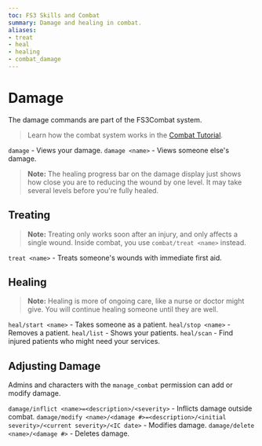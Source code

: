 ```yaml
---
toc: FS3 Skills and Combat
summary: Damage and healing in combat.
aliases:
- treat
- heal
- healing
- combat_damage
---
```


# Damage

The damage commands are part of the FS3Combat system.

> Learn how the combat system works in the [Combat Tutorial](/help/fs3combat_tutorial).

`damage` - Views your damage. 
`damage <name>` - Views someone else's damage.

> **Note:** The healing progress bar on the damage display just shows how close you are to reducing the wound by one level. It may take several levels before you're fully healed.

## Treating

> **Note:** Treating only works soon after an injury, and only affects a single wound.  Inside combat, you use `combat/treat <name>` instead.

`treat <name>` - Treats someone's wounds with immediate first aid.

## Healing

> **Note:** Healing is more of ongoing care, like a nurse or doctor might give. You will continue healing someone until they are well. 

`heal/start <name>` - Takes someone as a patient.
`heal/stop <name>` - Removes a patient.
`heal/list` - Shows your patients.
`heal/scan` - Find injured patients who might need your services.

## Adjusting Damage

Admins and characters with the `manage_combat` permission can add or modify damage.

`damage/inflict <name>=<description>/<severity>` - Inflicts damage outside combat.
`damage/modify <name>/<damage #>=<description>/<initial severity>/<current severity>/<IC date>` - Modifies damage.
`damage/delete <name>/<damage #>` - Deletes damage.